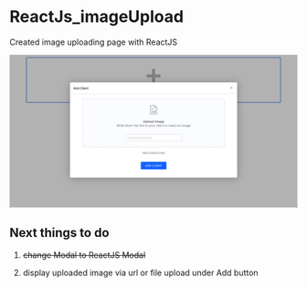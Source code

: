 # ReactJs_imageUpload
Created image uploading page with ReactJS

![Preview](https://github.com/DaYeonHan/ReactJs_imageUpload/blob/master/src/image/2.png "Preview.png")


Next things to do
------
1) ~~change Modal to ReactJS Modal~~

2) display uploaded image via url or file upload under Add button
